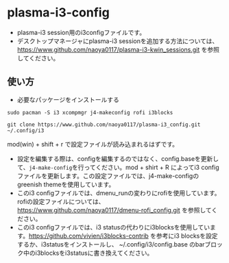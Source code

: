 # plasma-i3-config
- plasma-i3 session用のi3configファイルです。
- デスクトップマネージャにplasma-i3 sessionを追加する方法については、
https://www.github.com/naoya0117/plasma-i3-kwin_sessions.git を参照してください。

## 使い方
- 必要なパッケージをインストールする
```
sudo pacman -S i3 xcompmgr j4-makeconfig rofi i3blocks
```
```
git clone https://www.github.com/naoya0117/plasma-i3_config.git ~/.config/i3
```
mod(win) + shift + r で設定ファイルが読み込まれるはずです。
- 設定を編集する際は、configを編集するのではなく、config.baseを更新して、```j4-make-config```を行ってください。mod + shirt + R によってi3 configファイルを更新します。この設定ファイルでは、j4-make-configのgreenish themeを使用しています。
- このi3 configファイルでは、dmenu_runの変わりにrofiを使用しています。
  rofiの設定ファイルについては、https://www.github.com/naoya0117/dmenu-rofi_config.git を参照してください。
- このi3 configファイルでは、i3 statusの代わりにi3blocksを使用しています。https://github.com/vivien/i3blocks-contrib を参考にi3 blocksを設定するか、i3statusをインストールし、 ~/.config/i3/config.base のbarブロック中のi3blocksをi3statusに書き換えてください。
